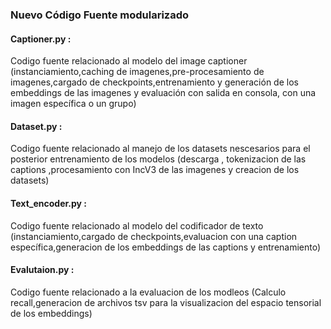 ### Nuevo Código Fuente modularizado

#### Captioner.py : 
Codigo fuente relacionado al modelo del image captioner (instanciamiento,caching de imagenes,pre-procesamiento de imagenes,cargado de checkpoints,entrenamiento y generación de los embeddings de las imagenes y evaluación con salida en consola, con una imagen específica o un grupo)
#### Dataset.py : 
Codigo fuente relacionado al manejo de los datasets nescesarios para el posterior entrenamiento de los modelos (descarga , tokenizacion de las captions ,procesamiento con IncV3 de las imagenes y creacion de los datasets)
#### Text_encoder.py : 
Codigo fuente relacionado al modelo del codificador de texto (instanciamiento,cargado de checkpoints,evaluacion con una caption específica,generacion de los embeddings de las captions y entrenamiento)
#### Evalutaion.py : 
Codigo fuente relacionado a la evaluacion de los modleos (Calculo recall,generacion de archivos tsv para la visualizacion del espacio tensorial de los embeddings)